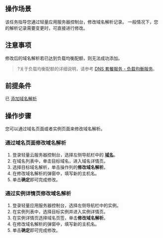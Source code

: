 ## 操作场景
该任务指导您通过轻量应用服务器控制台，修改域名解析记录。 一般情况下，您的解析记录需要变更时，可直接进行修改。

## 注意事项
修改后的域名解析若已达到负载均衡配额，则无法成功添加。
>?关于负载均衡配额的详细说明，请参考 [DNS 套餐服务 - 负载均衡服务](https://docs.dnspod.cn/dns/load-balancing-service/)。

## 前提条件
已 [添加域名解析]()

## 操作步骤
您可以通过域名页面或者实例页面来修改域名解析。

### 通过域名页面修改域名解析
1. 登录轻量云服务器控制台，选择左侧导航栏中的 [**域名**](https://console.cloud.tencent.com/lighthouse/domain)。
2. 在域名列表中，单击目标域名，进入域名详情页。
3. 选择目标域名解析，单击操作列的**修改域名解析**。
4. 在修改域名解析的弹窗中，填写新的主机名。
5. 单击**确定**即可完成修改。
	
### 通过实例详情页修改域名解析
1. 登录轻量应用服务器控制台，选择左侧导航栏中的实例。
2. 在实例列表中，选择目标实例并进入实例详情页。
3. 在实例详情页选择域名页签，单击**修改域名解析**。
4. 在修改域名解析的弹窗中，填写新的主机名。
5. 单击**确定**即可完成修改。
